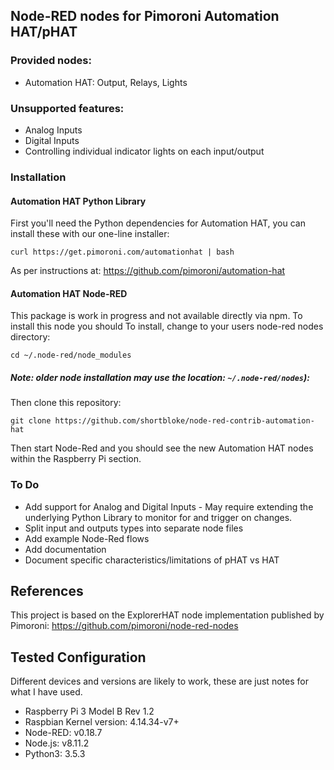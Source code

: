 ## Node-RED nodes for Pimoroni Automation HAT/pHAT

### Provided nodes:
* Automation HAT: Output, Relays, Lights

### Unsupported features:
* Analog Inputs
* Digital Inputs
* Controlling individual indicator lights on each input/output

### Installation
#### Automation HAT Python Library
First you'll need the Python dependencies for Automation HAT, you can install these with our one-line installer:

```
curl https://get.pimoroni.com/automationhat | bash
```
As per instructions at: https://github.com/pimoroni/automation-hat

#### Automation HAT Node-RED
This package is work in progress and not available directly via npm. To install this node you should 
To install, change to your users node-red nodes directory:
```
cd ~/.node-red/node_modules
```
##### Note: older node installation may use the location: `~/.node-red/nodes`):
Then clone this repository:
```
git clone https://github.com/shortbloke/node-red-contrib-automation-hat
```
Then start Node-Red and you should see the new Automation HAT nodes within the Raspberry Pi section.

### To Do
* Add support for Analog and Digital Inputs - May require extending the underlying Python Library to monitor for and trigger on changes.
* Split input and outputs types into separate node files
* Add example Node-Red flows
* Add documentation
* Document specific characteristics/limitations of pHAT vs HAT

## References
This project is based on the ExplorerHAT node implementation published by Pimoroni: https://github.com/pimoroni/node-red-nodes

## Tested Configuration
Different devices and versions are likely to work, these are just notes for what I have used.
* Raspberry Pi 3 Model B Rev 1.2
* Raspbian Kernel version: 4.14.34-v7+
* Node-RED: v0.18.7
* Node.js: v8.11.2
* Python3: 3.5.3
